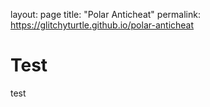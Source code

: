 layout: page
title: "Polar Anticheat"
permalink: https://glitchyturtle.github.io/polar-anticheat

# Test
test
